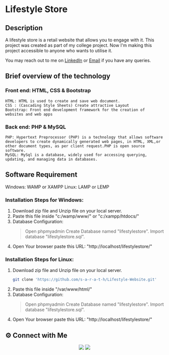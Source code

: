 # Lifestyle Store


## Description 
A lifestyle store is a retail website that allows you to engage with it. This project was created as part of my college project. Now I'm making this project accessible to anyone who wants to utilise it.

You may reach out to me on [LinkedIn](https://www.linkedin.com/in/sarath-p-m/) or [Email](sarath2375@gmail.com) if you have any queries.



## Brief overview of the technology
### Front end: HTML, CSS & Bootstrap

    HTML: HTML is used to create and save web document. 
    CSS : (Cascading Style Sheets) Create attractive Layout
    Bootstrap: Front end development framework for the creation of websites and web apps 

### Back end: PHP & MySQL

    PHP: Hypertext Preprocessor (PHP) is a technology that allows software developers to create dynamically generated web pages, in HTML, XML,or other document types, as per client request.PHP is open source software.
    MySQL: MySql is a database, widely used for accessing querying, updating, and managing data in databases.



## Software Requirement
Windows: WAMP or XAMPP
Linux: LAMP or LEMP

### Installation Steps for Windows:

   1. Download zip file and Unzip file on your local server.
   2. Paste this file inside "c:/wamp/www/" or "c:/xampp/htdocs/"
   3. Database Configuration:
   	    > Open phpmyadmin
   	    > Create Database named "lifestylestore".
   	    > Import database "lifestylestore.sql".
   4. Open Your browser paste this URL: "http://localhost/lifestylestore/"

### Installation Steps for Linux:

   1. Download zip file and Unzip file on your local server.
        ```sh
        git clone 'https://github.com/s-a-r-a-t-h/Lifestyle-Website.git'
        ```
   2. Paste this file inside "/var/www/html/"
   3. Database Configuration:
   	    > Open phpmyadmin
   	    > Create Database named "lifestylestore".
   	    > Import database "lifestylestore.sql".
   4. Open Your browser paste this URL: "http://localhost/lifestylestore/"



## ⚙️ Connect with Me

<p align="center">
<a href="mailto:sarath2375@gmail.com"><img src="https://img.shields.io/badge/Gmail-D14836?style=for-the-badge&logo=gmail&logoColor=white"/></a>
<a href="https://www.linkedin.com/in/sarath-p-m/"><img src="https://img.shields.io/badge/LinkedIn-0077B5?style=for-the-badge&logo=linkedin&logoColor=white"/></a>
</p>
